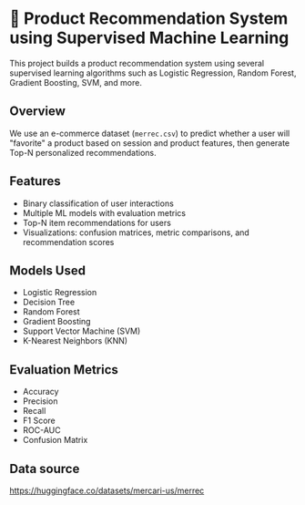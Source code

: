 # 🛒 Product Recommendation System using Supervised Machine Learning

This project builds a product recommendation system using several supervised learning algorithms such as Logistic Regression, Random Forest, Gradient Boosting, SVM, and more.

##  Overview

We use an e-commerce dataset (`merrec.csv`) to predict whether a user will "favorite" a product based on session and product features, then generate Top-N personalized recommendations.

##  Features

- Binary classification of user interactions
- Multiple ML models with evaluation metrics
- Top-N item recommendations for users
- Visualizations: confusion matrices, metric comparisons, and recommendation scores

##  Models Used

- Logistic Regression
- Decision Tree
- Random Forest
- Gradient Boosting
- Support Vector Machine (SVM)
- K-Nearest Neighbors (KNN)

##  Evaluation Metrics

- Accuracy
- Precision
- Recall
- F1 Score
- ROC-AUC
- Confusion Matrix

## Data source
https://huggingface.co/datasets/mercari-us/merrec


